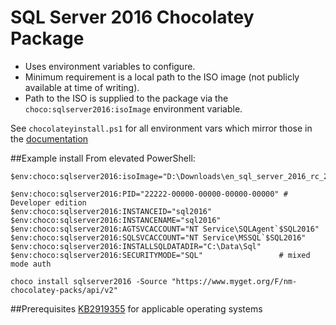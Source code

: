 # SQL Server 2016 Chocolatey Package
* Uses environment variables to configure.
* Minimum requirement is a local path to the ISO image (not publicly available at time of writing).
* Path to the ISO is supplied to the package via the `choco:sqlserver2016:isoImage` environment variable.

See `chocolateyinstall.ps1` for all environment vars which mirror those in the [documentation](https://msdn.microsoft.com/en-us/library/ms144259.aspx)

##Example install
From elevated PowerShell:

	
	$env:choco:sqlserver2016:isoImage="D:\Downloads\en_sql_server_2016_rc_2_x64_dvd_8509698.iso"

	$env:choco:sqlserver2016:PID="22222-00000-00000-00000-00000" # Developer edition
	$env:choco:sqlserver2016:INSTANCEID="sql2016"
	$env:choco:sqlserver2016:INSTANCENAME="sql2016"
	$env:choco:sqlserver2016:AGTSVCACCOUNT="NT Service\SQLAgent`$SQL2016"
	$env:choco:sqlserver2016:SQLSVCACCOUNT="NT Service\MSSQL`$SQL2016"
	$env:choco:sqlserver2016:INSTALLSQLDATADIR="C:\Data\Sql"
	$env:choco:sqlserver2016:SECURITYMODE="SQL"                 # mixed mode auth
 
	choco install sqlserver2016 -Source "https://www.myget.org/F/nm-chocolatey-packs/api/v2"

##Prerequisites
[KB2919355](https://support.microsoft.com/en-au/kb/2919355) for applicable operating systems









